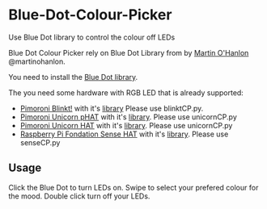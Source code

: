 # Blue-Dot-Colour-Picker
Use Blue Dot library to control the colour off LEDs

Blue Dot Colour Picker rely on Blue Dot Library from by [Martin O'Hanlon](http://stuffaboutco.de/) @martinohanlon.

You need to install the [Blue Dot library](https://github.com/martinohanlon/BlueDot).

The you need some hardware with RGB LED that is already supported:
* [Pimoroni Blinkt!](https://shop.pimoroni.com/products/blinkt) with it's [library](https://github.com/pimoroni/blinkt) Please use blinktCP.py.
* [Pimoroni Unicorn pHAT](https://shop.pimoroni.com/products/unicorn-phat) with it's [library](https://github.com/pimoroni/unicorn-hat). Please use unicornCP.py
* [Pimoroni Unicorn HAT](https://shop.pimoroni.com/products/unicorn-hat) with it's [library](https://github.com/pimoroni/unicorn-hat). Please use unicornCP.py
* [Raspberry Pi Fondation Sense HAT](https://www.raspberrypi.org/products/sense-hat/) with it's [library](https://www.raspberrypi.org/documentation/hardware/sense-hat/). Please use senseCP.py

## Usage

Click the Blue Dot to turn LEDs on.
Swipe to select your prefered colour for the mood.
Double click turn off your LEDs.

